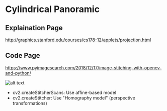 # Cylindrical Panoramic

## Explaination Page ##

http://graphics.stanford.edu/courses/cs178-12/applets/projection.html


## Code Page ##

https://www.pyimagesearch.com/2018/12/17/image-stitching-with-opencv-and-python/

![alt text](https://docs.opencv.org/4.1.0/StitchingPipeline.jpg)


* cv2.createStitcherScans: Use affine-based model
* cv2.createStitcher: Use "Homography model" (perspective transformations)